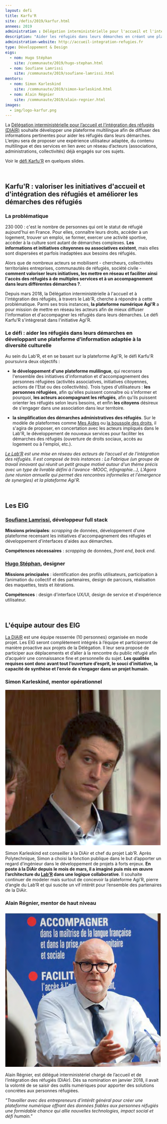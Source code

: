 ```yaml
---
layout: defi
title: Karfu'R
site: /defis/2019/karfur.html
annees: 2019
administration : Délégation interministérielle pour l'accueil et l'intégration des réfugiés (DIAIR)
description: "Aider les réfugiés dans leurs démarches en créant une plateforme d’information adaptée à la diversité culturelle"
administration-website: http://accueil-integration-refugies.fr
type: Développement & Design
eigs:
  - nom: Hugo Stéphan
    site: /communaute/2019/hugo-stephan.html
  - nom: Soufiane Lamrissi
    site: /communaute/2019/soufiane-lamrissi.html
mentors:
  - nom: Simon Karleskind
    site: /communaute/2019/simon-karleskind.html
  - nom: Alain Régnier
    site: /communaute/2019/alain-regnier.html
images: 
  - img/logo-karfur.png
---
```


 La [Délégation interministérielle pour l’accueil et l’intégration
 des réfugiés (DIAIR)](http://accueil-integration-refugies.fr/)
 souhaite développer une plateforme multilingue
 afin de diffuser des informations pertinentes pour aider les réfugiés
 dans leurs démarches. L’enjeu sera de proposer une expérience
 utilisateur adaptée, du contenu multilingue et des services en lien
 avec un réseau d’acteurs (associations, administrations, collectivités)
 déjà engagés sur ces sujets.
 
 Voir le [défi Karfu'R](https://speakerdeck.com/eig2018/pitch-karfur-defi-eig3) en quelques slides.

<br/>

## Karfu'R : valoriser les initiatives d'accueil et d'intégration des réfugiés et améliorer les démarches des réfugiés

### La problématique

230 000 : c'est le nombre de personnes qui ont le statut de réfugié aujourd'hui en France. Pour elles, connaître leurs droits, accéder à un logement, trouver un emploi, se former, exercer une activité sportive, accéder à la culture sont autant de démarches complexes. **Les informations et initiatives citoyennes ou associatives existent**, mais elles sont dispersées et parfois inadaptées aux besoins des réfugiés.

Alors que de nombreux acteurs se mobilisent - chercheurs, collectivités territoriales entreprises, communautés de réfugiés, société civile - **comment valoriser leurs initiatives, les mettre en réseau et faciliter ainsi l'accès des réfugiés à de multiples services et à un accompagnement dans leurs différentes démarches ?**. 

Depuis mars 2018, la Délégation interministérielle à l'accueil et à l'intégration des réfugiés, à travers le Lab'R, cherche à répondre à cette problématique. Parmi ses trois instances, **la plateforme numérique Agi’R** a pour mission de mettre en réseau les acteurs afin de mieux diffuser l'information et d'accompagner les réfugiés dans leurs démarches. Le défi Karfu'R s'intègrerait dans l'initiative Agi'R.

### Le défi : aider les réfugiés dans leurs démarches en développant une plateforme d’information adaptée à la diversité culturelle

Au sein du Lab'R, et en se basant sur la plateforme Agi'R, le défi Karfu'R poursuivra deux objectifs :

* **le développement d'une plateforme mulilingue**, qui recensera l'ensemble des initiatives d'information et d'accompagnement des personnes réfugiées (activités associatives, initiatives citoyennes, actions de l'Etat ou des collectivités). Trois types d'utilisateurs : **les personnes réfugiées**, afin qu'elles puissent connaître où s'informer et pourquoi, **les acteurs accompagnant les réfugiés**, afin qu'ils puissent orienter les réfugiés selon leurs besoins, et enfin **les citoyens** désireux de s'engager dans une association dans leur territoire.

* **la simplification des démarches administratives des réfugiés**. Sur le modèle de plateformes comme [Mes Aides](https://mes-aides.gouv.fr/) ou [la boussole des droits](https://boussole.jeunes.gouv.fr/), il s'agira de proposer, en concertation avec les acteurs impliqués dans le Lab'R, le développement de nouveaux services pour faciliter les démarches des réfugiés (ouverture de droits sociaux, accès au logement ou à l'emploi, etc.).

_[Le Lab'R](http://accueil-integration-refugies.fr/le-labr/) est une mise en réseau des acteurs de l’accueil et de l’intégration des réfugiés. Il est composé de trois instances : La Fabrique (un groupe de travail innovant qui réunit un petit groupe motivé autour d'un théme précis avec un type de livrable défini à l'avance -MOOC, infographie...), L'Agora (une réunion annuelle qui permet des rencontres informelles et l'émergence de synergies) et la plateforme Agi'R._

<br/>

## Les EIG 

### [Soufiane Lamrissi](/communaute/2019/soufiane-lamrissi.html), développeur full stack

**Missions principales**: _scrapping_ de données, développement d'une plateforme recensant les initiatives d'accompagnement des réfugiés et développement d'interfaces d'aides aux démarches.

**Compétences nécessaires** : _scrapping_ de données, _front end_, _back end_.

### [Hugo Stéphan](/communaute/2019/hugo-stephan.html), designer

**Missions principales** : identification des profils utilisateurs, participation à l’animation du collectif et des partenaires, design de parcours, réalisation des maquettes, tests et itérations.

**Compétences** : design d'interface UX/UI, design de service et d'expérience utilisateur.

<br/>

## L'équipe autour des EIG

[La DIAIR](http://accueil-integration-refugies.fr/) est une équipe resserrée (10 personnes) organisée en mode projet. Les EIG seront complètement intégrés à l’équipe et participeront de manière proactive aux projets de la Délégation. Il leur sera proposé de participer aux déplacements et d’aller à la rencontre du public réfugié afin d’acquérir une connaissance fine et personnelle du sujet. **Les qualités requises sont donc avant tout l’ouverture d’esprit, le souci d’initiative, la capacité de synthèse et l’envie de s’engager dans un projet humain.**

### Simon Karleskind, mentor opérationnel

![Simon Karleskind](/img/communaute/simon-karleskind.png)

Simon Karleskind est conseiller à la DiAir et chef du projet Lab’R. Après Polytechnique, Simon a choisi la fonction publique dans le but d’apporter un regard d’ingénieur dans le développement de projets à forts enjeux. **En poste à la DiAir depuis le mois de mars, il a imaginé puis mis en œuvre l’architecture du [Lab’R](http://accueil-integration-refugies.fr/le-labr/) dans une logique collaborative**. Il souhaite continuer de modeler mais surtout de concevoir la plateforme Agi’R, pierre d’angle du Lab’R et qui suscite un vif intérêt pour l’ensemble des partenaires de la DiAir.


### Alain Régnier, mentor de haut niveau

![Alain Régnier](/img/communaute/alain-regnier.png)

Alain Régnier, est délégué interministériel chargé de l’accueil et de l’intégration des réfugiés (DiAir). Dès sa nomination en janvier 2018, il avait la volonté de se saisir des outils numériques pour apporter des solutions concrètes aux personnes réfugiées. 

_"Travailler avec des entrepreneurs d’intérêt général pour créer une plateforme numérique offrant des données fiables aux personnes réfugiés une formidable chance qui allie nouvelles technologies, impact social et défi humain."_
